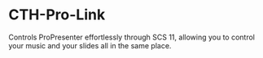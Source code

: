 # CTH-Pro-Link
Controls ProPresenter effortlessly through SCS 11, allowing you to control your music and your slides all in the same place.
